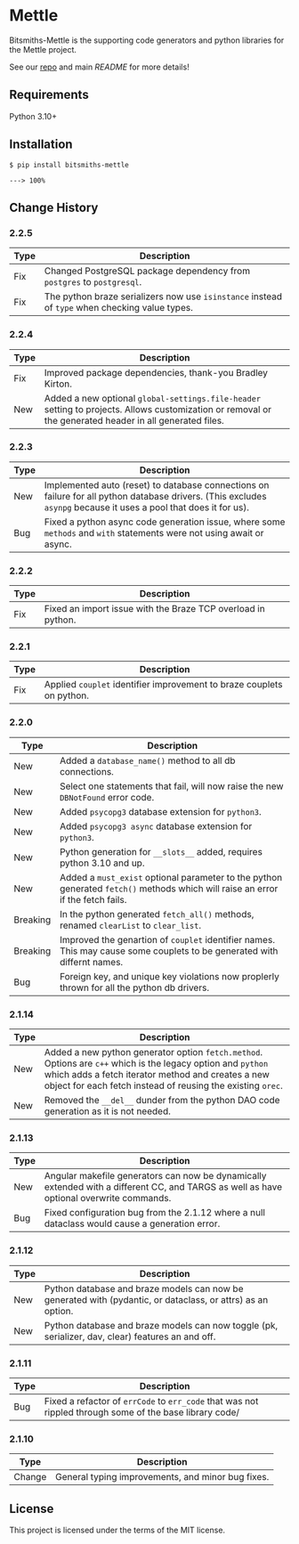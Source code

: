 # Mettle #

Bitsmiths-Mettle is the supporting code generators and python libraries for the Mettle project.

See our <a href="https://bitbucket.org/bitsmiths_za/mettle.git">repo</a> and main *README* for more details!


## Requirements ##

Python 3.10+


## Installation ##

```console
$ pip install bitsmiths-mettle

---> 100%
```

## Change History ##

### 2.2.5 ###

| Type   | Description |
| ------ | ----------- |
| Fix | Changed PostgreSQL package dependency from `postgres` to `postgresql`. |
| Fix | The python braze serializers now use `isinstance` instead of `type` when checking value types. |

### 2.2.4 ###

| Type   | Description |
| ------ | ----------- |
| Fix | Improved package dependencies, thank-you Bradley Kirton. |
| New | Added a new optional `global-settings.file-header` setting to projects. Allows customization or removal or the generated header in all generated files. |


### 2.2.3 ###

| Type   | Description |
| ------ | ----------- |
| New | Implemented auto (reset) to database connections on failure for all python database drivers. (This excludes `asynpg` because it uses a pool that does it for us). |
| Bug | Fixed a python async code generation issue, where some `methods` and `with` statements were not using await or async.   |


### 2.2.2 ###

| Type   | Description |
| ------ | ----------- |
| Fix | Fixed an import issue with the Braze TCP overload in python. |

### 2.2.1 ###

| Type   | Description |
| ------ | ----------- |
| Fix | Applied `couplet` identifier improvement to braze couplets on python. |

### 2.2.0 ###

| Type   | Description |
| ------ | ----------- |
| New    | Added a `database_name()` method to all db connections. |
| New    | Select one statements that fail, will now raise the new `DBNotFound` error code. |
| New    | Added `psycopg3` database extension for `python3`. |
| New    | Added `psycopg3 async` database extension for `python3`. |
| New    | Python generation for `__slots__` added, requires python 3.10 and up. |
| New    | Added a `must_exist` optional parameter to the python generated `fetch()` methods which will raise an error if the fetch fails. |
| Breaking | In the python generated `fetch_all()` methods, renamed `clearList` to `clear_list`. |
| Breaking | Improved the genartion of `couplet` identifier names. This may cause some couplets to be generated with differnt names. |
| Bug    | Foreign key, and unique key violations now proplerly thrown for all the python db drivers. |

### 2.1.14 ###

| Type   | Description |
| ------ | ----------- |
| New    | Added a new python generator option `fetch.method`. Options are `c++` which is the legacy option and `python` which adds a fetch iterator method and creates a new object for each fetch instead of reusing the existing `orec`. |
| New    | Removed the `__del__` dunder from the python DAO code generation as it is not needed. |

### 2.1.13 ###

| Type   | Description |
| ------ | ----------- |
| New    | Angular makefile generators can now be dynamically extended with a different CC, and TARGS as well as have optional overwrite commands. |
| Bug    | Fixed configuration bug from the 2.1.12 where a null dataclass would cause a generation error. |

### 2.1.12 ###

| Type   | Description |
| ------ | ----------- |
| New    | Python database and braze models can now be generated with (pydantic, or dataclass, or attrs) as an option. |
| New    | Python database and braze models can now toggle (pk, serializer, dav, clear) features an and off. |

### 2.1.11 ###

| Type   | Description |
| ----   | ----------- |
| Bug    | Fixed a refactor of `errCode` to `err_code` that was not rippled through some of the base library code/ |


### 2.1.10 ###

| Type   | Description |
| ----   | ----------- |
| Change | General typing improvements, and minor bug fixes. |



## License ##

This project is licensed under the terms of the MIT license.
